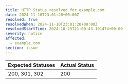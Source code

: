 ```yaml
---
title: HTTP Status resolved for example.com
date: 2024-11-10T23:01:20+00:00Z
resolved: True
resolvedWhen: 2024-11-10T23:01:20+00:00Z
resolvedStartTime: 2024-10-25T21:09:43.191474+00:00
severity: notice
affected:
  - example.com
section: issue
---
```


| Expected Statuses | Actual Status  |
|-------------------|----------------|
| 200, 301, 302 | 200 |
